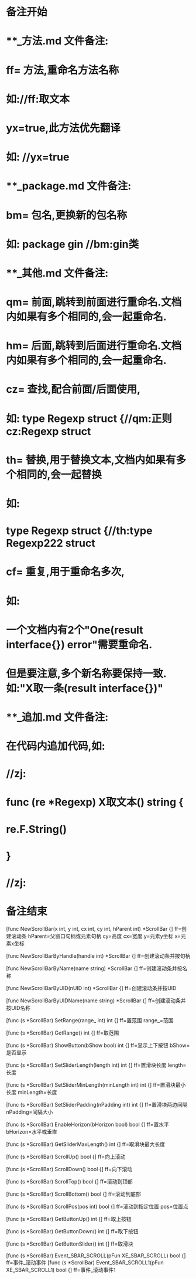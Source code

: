 # 备注开始
# **_方法.md 文件备注:
# ff= 方法,重命名方法名称
# 如://ff:取文本
#
# yx=true,此方法优先翻译
# 如: //yx=true

# **_package.md 文件备注:
# bm= 包名,更换新的包名称 
# 如: package gin //bm:gin类

# **_其他.md 文件备注:
# qm= 前面,跳转到前面进行重命名.文档内如果有多个相同的,会一起重命名.
# hm= 后面,跳转到后面进行重命名.文档内如果有多个相同的,会一起重命名.
# cz= 查找,配合前面/后面使用,
# 如: type Regexp struct {//qm:正则 cz:Regexp struct
#
# th= 替换,用于替换文本,文档内如果有多个相同的,会一起替换
# 如:
# type Regexp struct {//th:type Regexp222 struct
#
# cf= 重复,用于重命名多次,
# 如: 
# 一个文档内有2个"One(result interface{}) error"需要重命名.
# 但是要注意,多个新名称要保持一致. 如:"X取一条(result interface{})"

# **_追加.md 文件备注:
# 在代码内追加代码,如:
# //zj:
# func (re *Regexp) X取文本() string { 
# re.F.String()
# }
# //zj:
# 备注结束

[func NewScrollBar(x int, y int, cx int, cy int, hParent int) *ScrollBar {]
ff=创建滚动条
hParent=父窗口句柄或元素句柄
cy=高度
cx=宽度
y=元素y坐标
x=元素x坐标

[func NewScrollBarByHandle(handle int) *ScrollBar {]
ff=创建滚动条并按句柄

[func NewScrollBarByName(name string) *ScrollBar {]
ff=创建滚动条并按名称

[func NewScrollBarByUID(nUID int) *ScrollBar {]
ff=创建滚动条并按UID

[func NewScrollBarByUIDName(name string) *ScrollBar {]
ff=创建滚动条并按UID名称

[func (s *ScrollBar) SetRange(range_ int) int {]
ff=置范围
range_=范围

[func (s *ScrollBar) GetRange() int {]
ff=取范围

[func (s *ScrollBar) ShowButton(bShow bool) int {]
ff=显示上下按钮
bShow=是否显示

[func (s *ScrollBar) SetSliderLength(length int) int {]
ff=置滑块长度
length=长度

[func (s *ScrollBar) SetSliderMinLength(minLength int) int {]
ff=置滑块最小长度
minLength=长度

[func (s *ScrollBar) SetSliderPadding(nPadding int) int {]
ff=置滑块两边间隔
nPadding=间隔大小

[func (s *ScrollBar) EnableHorizon(bHorizon bool) bool {]
ff=置水平
bHorizon=水平或垂直

[func (s *ScrollBar) GetSliderMaxLength() int {]
ff=取滑块最大长度

[func (s *ScrollBar) ScrollUp() bool {]
ff=向上滚动

[func (s *ScrollBar) ScrollDown() bool {]
ff=向下滚动

[func (s *ScrollBar) ScrollTop() bool {]
ff=滚动到顶部

[func (s *ScrollBar) ScrollBottom() bool {]
ff=滚动到底部

[func (s *ScrollBar) ScrollPos(pos int) bool {]
ff=滚动到指定位置
pos=位置点

[func (s *ScrollBar) GetButtonUp() int {]
ff=取上按钮

[func (s *ScrollBar) GetButtonDown() int {]
ff=取下按钮

[func (s *ScrollBar) GetButtonSlider() int {]
ff=取滑块

[func (s *ScrollBar) Event_SBAR_SCROLL(pFun XE_SBAR_SCROLL) bool {]
ff=事件_滚动事件
[func (s *ScrollBar) Event_SBAR_SCROLL1(pFun XE_SBAR_SCROLL1) bool {]
ff=事件_滚动事件1
